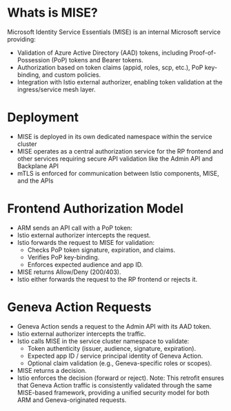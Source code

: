 # Whats is MISE?

Microsoft Identity Service Essentials (MISE) is an internal Microsoft service providing:
- Validation of Azure Active Directory (AAD) tokens, including Proof-of-Possession (PoP) tokens and Bearer tokens.
- Authorization based on token claims (appid, roles, scp, etc.), PoP key-binding, and custom policies.
- Integration with Istio external authorizer, enabling token validation at the ingress/service mesh layer.

# Deployment

- MISE is deployed in its own dedicated namespace within the service cluster
- MISE operates as a central authorization service for the RP frontend and other services requiring secure API validation like the Admin API and Backplane API
- mTLS is enforced for communication between Istio components, MISE, and the APIs

# Frontend Authorization Model
- ARM sends an API call with a PoP token:
- Istio external authorizer intercepts the request.
- Istio forwards the request to MISE for validation:
    - Checks PoP token signature, expiration, and claims.
    - Verifies PoP key-binding.
    - Enforces expected audience and app ID.
- MISE returns Allow/Deny (200/403).
- Istio either forwards the request to the RP frontend or rejects it.

# Geneva Action Requests
- Geneva Action sends a request to the Admin API with its AAD token.
- Istio external authorizer intercepts the traffic.
- Istio calls MISE in the service cluster namespace to validate:
    - Token authenticity (issuer, audience, signature, expiration).
    - Expected app ID / service principal identity of Geneva Action.
    - Optional claim validation (e.g., Geneva-specific roles or scopes).
- MISE returns a decision.
- Istio enforces the decision (forward or reject).
Note: This retrofit ensures that Geneva Action traffic is consistently validated through the same MISE-based framework, providing a unified security model for both ARM and Geneva-originated requests.